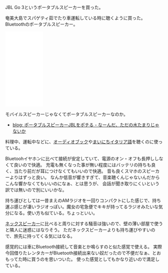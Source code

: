 JBL Go 3というポータブルスピーカーを買った。

奄美大島でスパゲティ茹でたり車運転している時に聴くように買った。
Bluetoothのポータブルスピーカー。

<iframe sandbox="allow-popups allow-scripts allow-modals allow-forms allow-same-origin" style="width:120px;height:240px;" marginwidth="0" marginheight="0" scrolling="no" frameborder="0" src="//rcm-fe.amazon-adsystem.com/e/cm?lt1=_blank&bc1=000000&IS2=1&bg1=FFFFFF&fc1=000000&lc1=0000FF&t=karino203-22&language=ja_JP&o=9&p=8&l=as4&m=amazon&f=ifr&ref=as_ss_li_til&asins=B08LGN5VQZ&linkId=8b6584c1e5036e1d95dbeeee4e912719"></iframe>

モバイルスピーカーじゃなくてポータブルスピーカーなのか。

- [blog: ポータブルスピーカーJBLをポチる - なーんだ、ただの水たまりじゃないか](https://karino2.github.io/2023/01/19/buy_portable_speaker.html)

料理中、運転中などに、[オーディオブック](オーディオブック.md)や[まいにちイタリア語](まいにちイタリア語.md)を聴くのに使っている。

Bluetoohイヤホンに比べて接続が安定していて、電源のオン・オフも長押ししなくて良いので快適。
充電も無くなった事が無い程度にはバッテリの持ちも良く、当たり前だが耳につけなくてもいいので快適。
音も良くスマホのスピーカーよりはずっと良い。
なんか低音が響きすぎて、音楽聴くんじゃないんだからこんな響かなくてもいいのになぁ、とは思うが、
会話が聞き取りにくいという訳では無いので別にいいかな。

持ち運びとしては一昔まえのAMラジオを一回りコンパクトにした感じで、持ち運ぶ感じが凄いラジオっぽい。魔女の宅急便でキキが持ってるラジオみたいな気分になる。使い方も似ている。ちょっといい。

[ネックスピーカー](ネックスピーカー.md)に比べると周りに対する騒音は強いので、壁の薄い部屋で使うと隣人に迷惑にはなりそう。
ただネックスピーカーよりも持ち運びやすいので、旅先に持ってくる気にはなる。

感覚的には車にBluetooth接続して音楽とか鳴らすのと似た感覚で使える。
実際今回借りたレンタカーがBluetooth接続出来ない奴だったので不便だなぁ、とおもってた時に買うのを思いついた。
使った感覚としてもかなり近いので満足している。